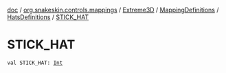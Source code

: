 [doc](../../../../index.md) / [org.snakeskin.controls.mappings](../../../index.md) / [Extreme3D](../../index.md) / [MappingDefinitions](../index.md) / [HatsDefinitions](index.md) / [STICK_HAT](./-s-t-i-c-k_-h-a-t.md)

# STICK_HAT

`val STICK_HAT: `[`Int`](https://kotlinlang.org/api/latest/jvm/stdlib/kotlin/-int/index.html)